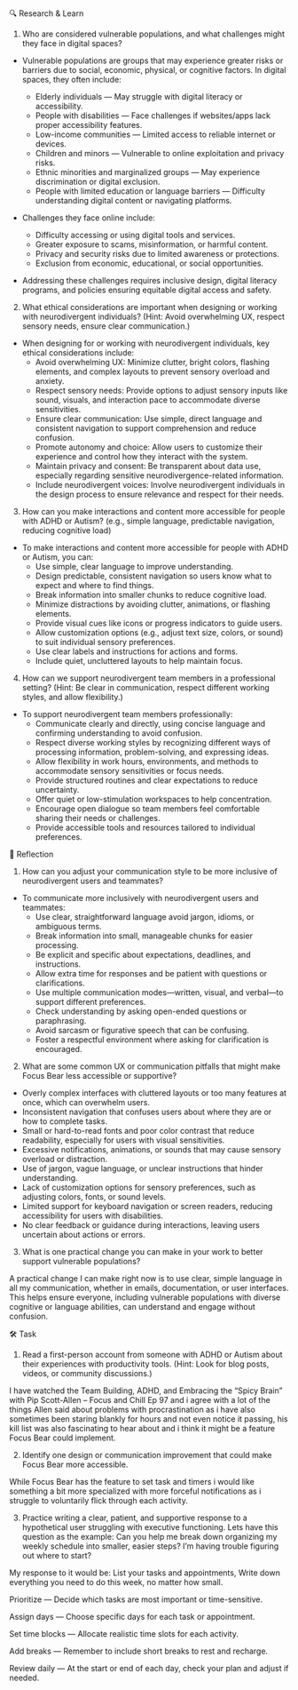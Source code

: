 🔍 Research & Learn

1. Who are considered vulnerable populations, and what challenges might they face in digital spaces?

- Vulnerable populations are groups that may experience greater risks or barriers due to social, economic, physical, or cognitive factors. In digital spaces, they often include:
  - Elderly individuals — May struggle with digital literacy or accessibility.
  - People with disabilities — Face challenges if websites/apps lack proper accessibility features.
  - Low-income communities — Limited access to reliable internet or devices.
  - Children and minors — Vulnerable to online exploitation and privacy risks.
  - Ethnic minorities and marginalized groups — May experience discrimination or digital exclusion.
  - People with limited education or language barriers — Difficulty understanding digital content or navigating platforms.

- Challenges they face online include:
  - Difficulty accessing or using digital tools and services.
  - Greater exposure to scams, misinformation, or harmful content.
  - Privacy and security risks due to limited awareness or protections.
  - Exclusion from economic, educational, or social opportunities.

- Addressing these challenges requires inclusive design, digital literacy programs, and policies ensuring equitable digital access and safety.

2. What ethical considerations are important when designing or working with neurodivergent individuals? (Hint: Avoid overwhelming UX, respect sensory needs, ensure clear communication.)

- When designing for or working with neurodivergent individuals, key ethical considerations include:
  - Avoid overwhelming UX: Minimize clutter, bright colors, flashing elements, and complex layouts to prevent sensory overload and anxiety.
  - Respect sensory needs: Provide options to adjust sensory inputs like sound, visuals, and interaction pace to accommodate diverse sensitivities.
  - Ensure clear communication: Use simple, direct language and consistent navigation to support comprehension and reduce confusion.
  - Promote autonomy and choice: Allow users to customize their experience and control how they interact with the system.
  - Maintain privacy and consent: Be transparent about data use, especially regarding sensitive neurodivergence-related information.
  - Include neurodivergent voices: Involve neurodivergent individuals in the design process to ensure relevance and respect for their needs.

3. How can you make interactions and content more accessible for people with ADHD or Autism? (e.g., simple language, predictable navigation, reducing cognitive load)

- To make interactions and content more accessible for people with ADHD or Autism, you can:
  - Use simple, clear language to improve understanding.
  - Design predictable, consistent navigation so users know what to expect and where to find things.
  - Break information into smaller chunks to reduce cognitive load.
  - Minimize distractions by avoiding clutter, animations, or flashing elements.
  - Provide visual cues like icons or progress indicators to guide users.
  - Allow customization options (e.g., adjust text size, colors, or sound) to suit individual sensory preferences.
  - Use clear labels and instructions for actions and forms.
  - Include quiet, uncluttered layouts to help maintain focus.

4. How can we support neurodivergent team members in a professional setting? (Hint: Be clear in communication, respect different working styles, and allow flexibility.)

- To support neurodivergent team members professionally:
  - Communicate clearly and directly, using concise language and confirming understanding to avoid confusion.
  - Respect diverse working styles by recognizing different ways of processing information, problem-solving, and expressing ideas.
  - Allow flexibility in work hours, environments, and methods to accommodate sensory sensitivities or focus needs.
  - Provide structured routines and clear expectations to reduce uncertainty.
  - Offer quiet or low-stimulation workspaces to help concentration.
  - Encourage open dialogue so team members feel comfortable sharing their needs or challenges.
  - Provide accessible tools and resources tailored to individual preferences.

📝 Reflection

1. How can you adjust your communication style to be more inclusive of neurodivergent users and teammates?

- To communicate more inclusively with neurodivergent users and teammates:
  - Use clear, straightforward language avoid jargon, idioms, or ambiguous terms.
  - Break information into small, manageable chunks for easier processing.
  - Be explicit and specific about expectations, deadlines, and instructions.
  - Allow extra time for responses and be patient with questions or clarifications.
  - Use multiple communication modes—written, visual, and verbal—to support different preferences.
  - Check understanding by asking open-ended questions or paraphrasing.
  - Avoid sarcasm or figurative speech that can be confusing.
  - Foster a respectful environment where asking for clarification is encouraged.

2. What are some common UX or communication pitfalls that might make Focus Bear less accessible or supportive?

- Overly complex interfaces with cluttered layouts or too many features at once, which can overwhelm users.
- Inconsistent navigation that confuses users about where they are or how to complete tasks.
- Small or hard-to-read fonts and poor color contrast that reduce readability, especially for users with visual sensitivities.
- Excessive notifications, animations, or sounds that may cause sensory overload or distraction.
- Use of jargon, vague language, or unclear instructions that hinder understanding.
- Lack of customization options for sensory preferences, such as adjusting colors, fonts, or sound levels.
- Limited support for keyboard navigation or screen readers, reducing accessibility for users with disabilities.
- No clear feedback or guidance during interactions, leaving users uncertain about actions or errors.

3. What is one practical change you can make in your work to better support vulnerable populations?

A practical change I can make right now is to use clear, simple language in all my communication, whether in emails, documentation, or user interfaces. This helps ensure everyone, including vulnerable populations with diverse cognitive or language abilities, can understand and engage without confusion.

🛠️ Task

1. Read a first-person account from someone with ADHD or Autism about their experiences with productivity tools. (Hint: Look for blog posts, videos, or community discussions.)

I have watched the Team Building, ADHD, and Embracing the “Spicy Brain” with Pip Scott-Allen – Focus and Chill Ep 97 and i agree with a lot of the things Allen said about problems with procrastination as i have also sometimes been staring blankly for hours and not even notice it passing, his kill list was also fascinating to hear about and i think it might be a feature Focus Bear could implement.

2. Identify one design or communication improvement that could make Focus Bear more accessible.

While Focus Bear has the feature to set task and timers i would like something a bit more specialized with more forceful notifications as i struggle to voluntarily flick through each activity.

3. Practice writing a clear, patient, and supportive response to a hypothetical user struggling with executive functioning.
   Lets have this question as the example: Can you help me break down organizing my weekly schedule into smaller, easier steps? I’m having trouble figuring out where to start?

My response to it would be:
List your tasks and appointments, Write down everything you need to do this week, no matter how small.

Prioritize — Decide which tasks are most important or time-sensitive.

Assign days — Choose specific days for each task or appointment.

Set time blocks — Allocate realistic time slots for each activity.

Add breaks — Remember to include short breaks to rest and recharge.

Review daily — At the start or end of each day, check your plan and adjust if needed.
